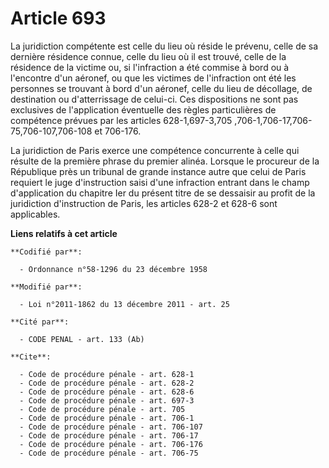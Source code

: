 # Article 693

La juridiction compétente est celle du lieu où réside le prévenu, celle de sa dernière résidence connue, celle du lieu où il
est trouvé, celle de la résidence de la victime ou, si l'infraction a été commise à bord ou à l'encontre d'un aéronef, ou que
les victimes de l'infraction ont été les personnes se trouvant à bord d'un aéronef, celle du lieu de décollage, de
destination ou d'atterrissage de celui-ci. Ces dispositions ne sont pas exclusives de l'application éventuelle des règles
particulières de compétence prévues par les articles 628-1,697-3,705
,706-1,706-17,706-75,706-107,706-108 et 706-176. 

La juridiction de Paris exerce une compétence concurrente à celle qui résulte de la première phrase du premier alinéa.
Lorsque le procureur de la République près un tribunal de grande instance autre que celui de Paris requiert le juge
d'instruction saisi d'une infraction entrant dans le champ d'application du chapitre Ier du présent titre de se dessaisir au
profit de la juridiction d'instruction de Paris, les articles 628-2 et 628-6 sont applicables.

**Liens relatifs à cet article**

	**Codifié par**:

	  - Ordonnance n°58-1296 du 23 décembre 1958

	**Modifié par**:

	  - Loi n°2011-1862 du 13 décembre 2011 - art. 25

	**Cité par**:

	  - CODE PENAL - art. 133 (Ab)

	**Cite**:

	  - Code de procédure pénale - art. 628-1
	  - Code de procédure pénale - art. 628-2
	  - Code de procédure pénale - art. 628-6
	  - Code de procédure pénale - art. 697-3
	  - Code de procédure pénale - art. 705
	  - Code de procédure pénale - art. 706-1
	  - Code de procédure pénale - art. 706-107
	  - Code de procédure pénale - art. 706-17
	  - Code de procédure pénale - art. 706-176
	  - Code de procédure pénale - art. 706-75
